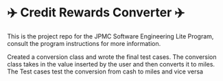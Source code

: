 # :airplane: Credit Rewards Converter :airplane:
This is the project repo for the JPMC Software Engineering Lite Program, consult the program instructions for more information.

Created a conversion class and wrote the final test cases.
The conversion class takes in the value inserted by the user and then converts it to miles.
The Test cases test the conversion from cash to miles and vice versa
